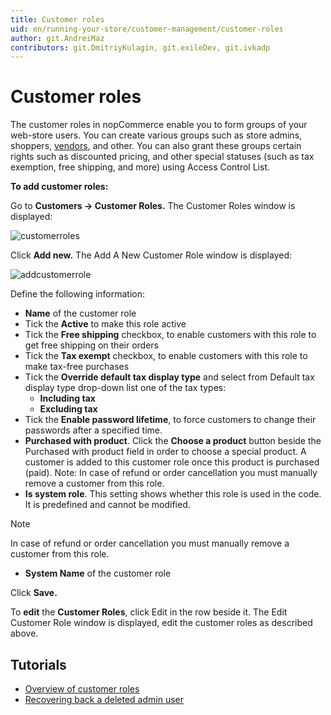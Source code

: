 ```yaml
---
title: Customer roles
uid: en/running-your-store/customer-management/customer-roles
author: git.AndreiMaz
contributors: git.DmitriyKulagin, git.exileDev, git.ivkadp
---
```


# Customer roles

The customer roles in nopCommerce enable you to form groups of your web-store users. You can create various groups such as store admins, shoppers, [vendors](xref:en/running-your-store/vendor-management), and other. You can also grant these groups certain rights such as discounted pricing, and other special statuses (such as tax exemption, free shipping, and more) using Access Control List.

**To add customer roles:**

Go to **Customers → Customer Roles.** The Customer Roles window is displayed:

![customerroles](_static/customer-roles/customerroles1.png)

Click **Add new.** The Add A New Customer Role window is displayed:

![addcustomerrole](_static/customer-roles/customerroles2.png)

Define the following information:

* **Name** of the customer role
* Tick the **Active** to make this role active
* Tick the **Free shipping** checkbox, to enable customers with this role to get free shipping on their orders
* Tick the **Tax exempt** checkbox, to enable customers with this role to make tax-free purchases
* Tick the **Override default tax display type** and select from Default tax display type drop-down list one of the tax types:
  * **Including tax**
  * **Excluding tax**
* Tick the **Enable password lifetime**, to force customers to change their passwords after a specified time.
* **Purchased with product**. Click the **Choose a product** button beside the Purchased with product field in order to choose a special product. A customer is added to this customer role once this product is purchased (paid). Note: In case of refund or order cancellation you must manually remove a customer from this role.
* **Is system role**. This setting shows whether this role is used in the code. It is predefined and cannot be modified.

> [!NOTE]
> 
> In case of refund or order cancellation you must manually remove a customer from this role.

* **System Name** of the customer role

Click **Save.**

 To **edit** the **Customer Roles**, click Edit in the row beside it. The Edit Customer Role window is displayed, edit the customer roles as described above.

## Tutorials

* [Overview of customer roles](https://www.youtube.com/watch?v=3vdIDNIYFIQ)
* [Recovering back a deleted admin user](https://www.youtube.com/watch?v=D45WkrbaA38)
